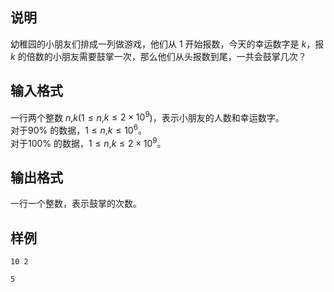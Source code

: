 <h2>说明</h2>

幼稚园的小朋友们排成一列做游戏，他们从 $1$ 开始报数，今天的幸运数字是 $k$，报 $k$ 的倍数的小朋友需要鼓掌一次，那么他们从头报数到尾，一共会鼓掌几次？
<h2>输入格式</h2>

一行两个整数 $n$&#44;$k$($1≤n$&#44;$k≤2×10^9$)，表示小朋友的人数和幸运数字。<br>对于$90$% 的数据，$1≤n$&#44;$k≤10^6$。<br>对于$100$% 的数据，$1≤n$&#44;$k≤2×10^9$。

<h2>输出格式</h2>

一行一个整数，表示鼓掌的次数。

<h2>样例</h2>
<pre><code class="language-input1">10 2</code></pre><pre><code class="language-output1">5</code></pre>
